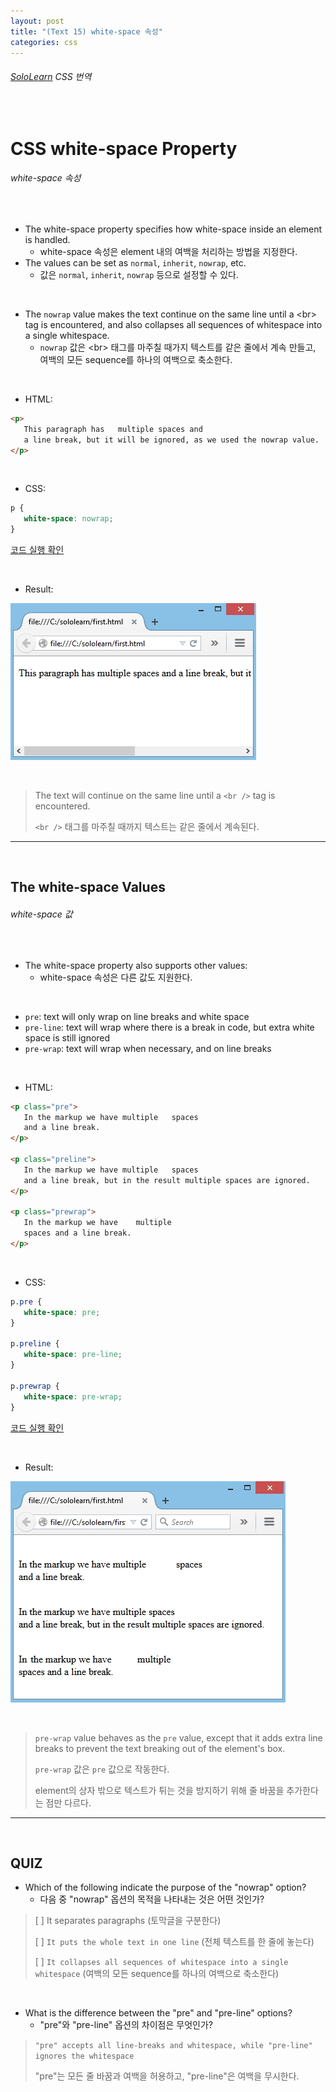 ```yaml
---
layout: post
title: "(Text 15) white-space 속성"
categories: css
---
```


###### [SoloLearn](https://www.sololearn.com/) CSS 번역

<br>

# CSS white-space Property

###### white-space 속성

<br>

- The white-space property specifies how white-space inside an element is handled.
  - white-space 속성은 element 내의 여백을 처리하는 방법을 지정한다.
- The values can be set as `normal`, `inherit`, `nowrap`, etc.
  - 값은 `normal`, `inherit`, `nowrap` 등으로 설정할 수 있다.

<br>

- The `nowrap` value makes the text continue on the same line until a \<br> tag is encountered, and also collapses all sequences of whitespace into a single whitespace.
  - `nowrap` 값은 \<br> 태그를 마주칠 때가지 텍스트를 같은 줄에서 계속 만들고, 여백의 모든 sequence를 하나의 여백으로 축소한다.

<br>

- HTML:

```html
<p>
   This paragraph has	multiple spaces	and
   a line break, but it will be ignored, as we used the nowrap value.
</p>
```

<br>

- CSS:

```css
p {
   white-space: nowrap;
}
```

[코드 실행 확인](https://code.sololearn.com/535/#css)

<br>

- Result:

![img](/assets/img/css-sololearn-text-15-01.png)

<br>

> The text will continue on the same line until a `<br />` tag is encountered.
>
> `<br />` 태그를 마주칠 때까지 텍스트는 같은 줄에서 계속된다.

------

<br>

## The white-space Values

###### white-space 값

<br>

- The white-space property also supports other values:
  - white-space 속성은 다른 값도 지원한다.

<br>

- `pre`: text will only wrap on line breaks and white space
- `pre-line`: text will wrap where there is a break in code, but extra white space is still ignored
- `pre-wrap`: text will wrap when necessary, and on line breaks

<br>

- HTML:

```html
<p class="pre">
   In the markup we have multiple	spaces
   and a line break.
</p>

<p class="preline">
   In the markup we have multiple	spaces
   and a line break, but in the result multiple spaces are ignored.
</p>

<p class="prewrap">
   In the markup we have	multiple
   spaces and a line break.
</p>
```

<br>

- CSS:

```css
p.pre {
   white-space: pre;
}

p.preline {
   white-space: pre-line;
}

p.prewrap {
   white-space: pre-wrap;
}
```

[코드 실행 확인](https://code.sololearn.com/536/#css)

<br>

- Result:

![img](/assets/img/css-sololearn-text-15-02.png)

<br>

> `pre-wrap` value behaves as the `pre` value, except that it adds extra line breaks to prevent the text breaking out of the element's box.
>
> `pre-wrap` 값은 `pre` 값으로 작동한다.
>
> element의 상자 밖으로 텍스트가 튀는 것을 방지하기 위해 줄 바꿈을 추가한다는 점만 다르다.

------

<br>

## QUIZ

- Which of the following indicate the purpose of the "nowrap" option?
  - 다음 중 "nowrap" 옵션의 목적을 나타내는 것은 어떤 것인가?

> [ ] It separates paragraphs (토막글을 구분한다)
>
> [ ] `It puts the whole text in one line` (전체 텍스트를 한 줄에 놓는다)
>
> [ ] `It collapses all sequences of whitespace into a single whitespace` (여백의 모든 sequence를 하나의 여백으로 축소한다)

<br>

- What is the difference between the "pre" and "pre-line" options?
  - "pre"와 "pre-line" 옵션의 차이점은 무엇인가?

> `"pre" accepts all line-breaks and whitespace, while "pre-line" ignores the whitespace`
>
> "pre"는 모든 줄 바꿈과 여백을 허용하고, "pre-line"은 여백을 무시한다.

<br>